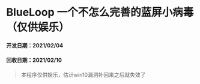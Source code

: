# BlueLoop 一个不怎么完善的蓝屏小病毒（仅供娱乐）

#### 开发日期：2021/02/04

#### 回收日期：2021/02/10

>本程序仅供娱乐，估计win10漏洞补回来之后就失效了
